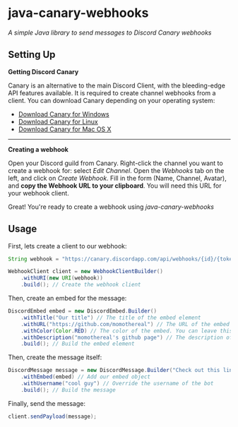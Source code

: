java-canary-webhooks
====

*A simple Java library to send messages to Discord Canary webhooks*

Setting Up
--

**Getting Discord Canary**

Canary is an alternative to the main Discord Client, with the bleeding-edge API features available. It is required to create channel webhooks from a client. You can download Canary depending on your operating system:

- [Download Canary for Windows](discordapp.com/api/download/canary?platform=win)
- [Download Canary for Linux](http://discordapp.com/api/download/canary?platform=linux)
- [Download Canary for Mac OS X](http://discordapp.com/api/download/canary?platform=osx)


----------


**Creating a webhook**

Open your Discord guild from Canary. Right-click the channel you want to create a webhook for: select *Edit Channel*. Open the *Webhooks* tab on the left, and click on *Create Webhook*. Fill in the form (Name, Channel, Avatar), and **copy the Webhook URL to your clipboard**. You will need this URL for your webhook client.

Great! You're ready to create a webhook using *java-canary-webhooks*

Usage
---

First, lets create a client to our webhook:

```java
String webhook = "https://canary.discordapp.com/api/webhooks/{id}/{token}"; // Insert your webhook URL

WebhookClient client = new WebhookClientBuilder()
    .withURI(new URI(webhook))
    .build(); // Create the webhook client
```

Then, create an embed for the message:

```java
DiscordEmbed embed = new DiscordEmbed.Builder()
    .withTitle("Our title") // The title of the embed element
    .withURL("https://github.com/momothereal") // The URL of the embed element
    .withColor(Color.RED) // The color of the embed. You can leave this at null for no color
    .withDescription("momothereal's github page") // The description of the embed object
    .build(); // Build the embed element
```

Then, create the message itself:

```java
DiscordMessage message = new DiscordMessage.Builder("Check out this link:") // The content of the message
    .withEmbed(embed) // Add our embed object
    .withUsername("cool guy") // Override the username of the bot
    .build(); // Build the message
```

Finally, send the message:

```java
client.sendPayload(message);
```
